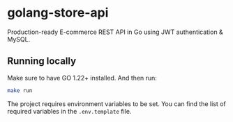 # golang-store-api

Production-ready E-commerce REST API in Go using JWT authentication &amp; MySQL.

## Running locally

Make sure to have GO 1.22+ installed. And then run:

```bash
make run
```

The project requires environment variables to be set. You can find the list of required variables in the `.env.template` file.
